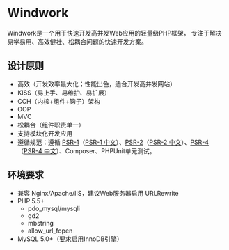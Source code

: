 Windwork
===============
Windwork是一个用于快速开发高并发Web应用的轻量级PHP框架， 专注于解决易学易用、高效健壮、松耦合问题的快速开发方案。

设计原则
-----------------
 * 高效（开发效率最大化；性能出色，适合开发高并发网站）
 * KISS（易上手、易维护、易扩展）
 * CCH（内核+组件+钩子）架构
 * OOP
 * MVC
 * 松耦合（组件职责单一）
 * 支持模块化开发应用
 * 遵循规范：遵循 [PSR-1](https://github.com/php-fig/fig-standards/blob/master/accepted/PSR-1-basic-coding-standard.md)（[PSR-1 中文](https://github.com/PizzaLiu/PHP-FIG/blob/master/PSR-1-basic-coding-standard-cn.md)）、[PSR-2](https://github.com/php-fig/fig-standards/blob/master/accepted/PSR-2-coding-style-guide.md)（[PSR-2 中文](https://github.com/PizzaLiu/PHP-FIG/blob/master/PSR-2-coding-style-guide-cn.md)）、[PSR-4](https://github.com/php-fig/fig-standards/blob/master/accepted/PSR-4-autoloader.md)（[PSR-4 中文](https://github.com/PizzaLiu/PHP-FIG/blob/master/PSR-4-autoloader-cn.md)）、Composer、PHPUnit单元测试。


环境要求
-------------------
* 兼容 Nginx/Apache/IIS，建议Web服务器启用 URLRewrite
* PHP 5.5+
  - pdo_mysql/mysqli
  - gd2
  - mbstring
  - allow_url_fopen
* MySQL 5.0+（要求启用InnoDB引擎）
